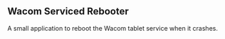 ## Wacom Serviced Rebooter

A small application to reboot the Wacom tablet service when it crashes.
